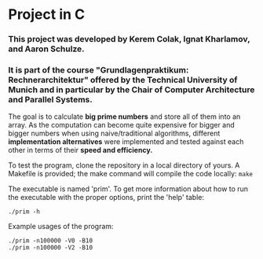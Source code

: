 # Project in C
### This project was developed by Kerem Colak, Ignat Kharlamov, and Aaron Schulze.
### It is part of the course "Grundlagenpraktikum: Rechnerarchitektur" offered by the Technical University of Munich and in particular by the Chair of Computer Architecture and Parallel Systems.

The goal is to calculate **big prime numbers** and store all of them into an array.
As the computation can become quite expensive for bigger and bigger numbers when using naive/traditional algorithms,
different **implementation alternatives** were implemented and tested against each other in terms of their **speed and efficiency.**

To test the program, clone the repository in a local directory of yours.
A Makefile is provided; the make command will compile the code locally:
```make```

The executable is named 'prim'.
To get more information about how to run the executable with the proper options, print the 'help' table:
```
./prim -h
````
Example usages of the program:
```
./prim -n100000 -V0 -B10
./prim -n100000 -V2 -B10

